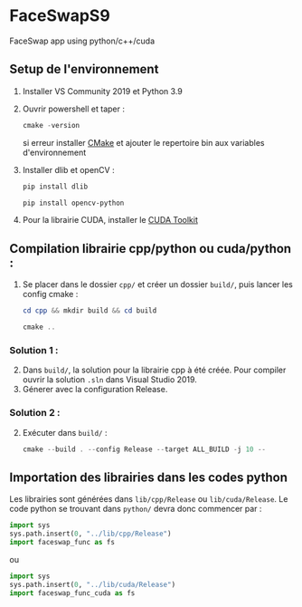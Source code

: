 # FaceSwapS9
FaceSwap app using python/c++/cuda


## Setup de l'environnement
1) Installer VS Community 2019 et Python 3.9
2) Ouvrir powershell et taper : 

     ```Powershell 
     cmake -version
     ```
     
    si erreur installer [CMake](https://cmake.org/download/) et ajouter le repertoire bin aux variables d'environnement

3) Installer dlib et openCV :

    ```Powershell
    pip install dlib
    ```

    ```Powershell
    pip install opencv-python
    ```

4) Pour la librairie CUDA, installer le [CUDA Toolkit](https://developer.nvidia.com/cuda-toolkit)

## Compilation librairie cpp/python ou cuda/python :
1) Se placer dans le dossier `cpp/` et créer un dossier `build/`, puis lancer les config cmake :

    ```Powershell
    cd cpp && mkdir build && cd build
    ```

    ```Powershell
    cmake ..
    ```

### Solution 1 :
2) Dans `build/`, la solution pour la librairie cpp à été créée. Pour compiler ouvrir la solution `.sln` dans Visual Studio 2019.
3) Génerer avec la configuration Release.

### Solution 2 : 
2) Exécuter dans `build/` : 

    ```Powershell
    cmake --build . --config Release --target ALL_BUILD -j 10 --
    ```

## Importation des librairies dans les codes python
Les librairies sont générées dans `lib/cpp/Release` ou `lib/cuda/Release`.
Le code python se trouvant dans `python/` devra donc commencer par :

```Python
import sys
sys.path.insert(0, "../lib/cpp/Release")
import faceswap_func as fs 
```
ou
```Python
import sys
sys.path.insert(0, "../lib/cuda/Release")
import faceswap_func_cuda as fs 
```